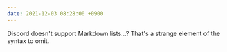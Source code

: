 ```yaml
---
date: 2021-12-03 08:28:00 +0900
---
```


Discord doesn't support Markdown lists...? That's a strange element of the syntax to omit.
